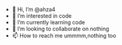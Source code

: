 - 👋 Hi, I’m @ahza4
- 👀 I’m interested in code
- 🌱 I’m currently learning code
- 💞️ I’m looking to collaborate on nothing
- 📫 How to reach me ummmm,nothing too

<!---
ahza4/ahza4 is a ✨ special ✨ repository because its `README.md` (this file) appears on your GitHub profile.
You can click the Preview link to take a look at your changes.
--->
